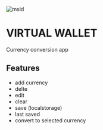 ![msid](https://i.imgur.com/LJe9uhR.png)


# VIRTUAL WALLET

Currency conversion app

## Features
- add currency
- delte
- edit
- clear
- save (localstorage)
- last saved
- convert to selected currency 
